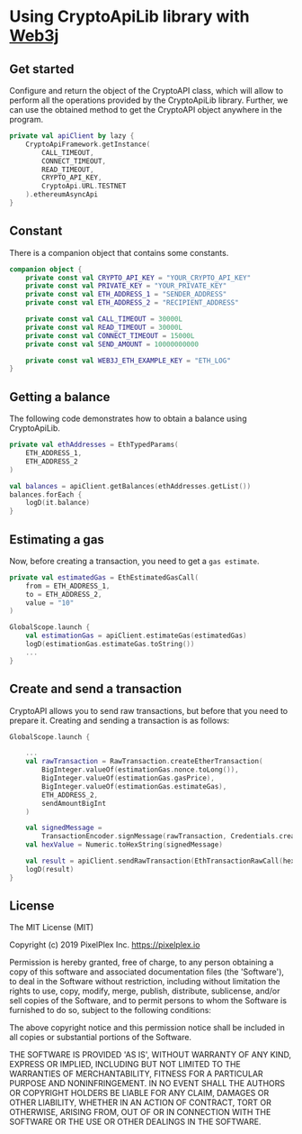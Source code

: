 # Using CryptoApiLib library with [Web3j](https://github.com/web3j/web3j)

## Get started
Сonfigure and return the object of the CryptoAPI class, which will allow to perform all the operations provided by the CryptoApiLib library.
Further, we can use the obtained method to get the CryptoAPI object anywhere in the program.
```kotlin
private val apiClient by lazy {
    CryptoApiFramework.getInstance(
        CALL_TIMEOUT,
        CONNECT_TIMEOUT,
        READ_TIMEOUT,
        CRYPTO_API_KEY,
        CryptoApi.URL.TESTNET
    ).ethereumAsyncApi
}
```

## Constant
There is a companion object that contains some constants.
```kotlin
companion object {
    private const val CRYPTO_API_KEY = "YOUR_CRYPTO_API_KEY"
    private const val PRIVATE_KEY = "YOUR_PRIVATE_KEY"
    private const val ETH_ADDRESS_1 = "SENDER_ADDRESS"
    private const val ETH_ADDRESS_2 = "RECIPIENT_ADDRESS"

    private const val CALL_TIMEOUT = 30000L
    private const val READ_TIMEOUT = 30000L
    private const val CONNECT_TIMEOUT = 15000L
    private const val SEND_AMOUNT = 10000000000

    private const val WEB3J_ETH_EXAMPLE_KEY = "ETH_LOG"
}
```

## Getting a balance
The following code demonstrates how to obtain a balance using CryptoApiLib.
```kotlin
private val ethAddresses = EthTypedParams(
    ETH_ADDRESS_1,
    ETH_ADDRESS_2
)

val balances = apiClient.getBalances(ethAddresses.getList())
balances.forEach {
    logD(it.balance)
}
```

## Estimating a gas
Now, before creating a transaction, you need to get a `gas estimate`.
```kotlin
private val estimatedGas = EthEstimatedGasCall(
    from = ETH_ADDRESS_1,
    to = ETH_ADDRESS_2,
    value = "10"
)

GlobalScope.launch {
    val estimationGas = apiClient.estimateGas(estimatedGas)
    logD(estimationGas.estimateGas.toString())
    ...
}
```

## Create and send a transaction
CryptoAPI allows you to send raw transactions, but before that you need to prepare it.
Creating and sending a transaction is as follows:
```kotlin
GlobalScope.launch {

    ...
    val rawTransaction = RawTransaction.createEtherTransaction(
        BigInteger.valueOf(estimationGas.nonce.toLong()),
        BigInteger.valueOf(estimationGas.gasPrice),
        BigInteger.valueOf(estimationGas.estimateGas),
        ETH_ADDRESS_2,
        sendAmountBigInt
    )

    val signedMessage =
        TransactionEncoder.signMessage(rawTransaction, Credentials.create(PRIVATE_KEY))
    val hexValue = Numeric.toHexString(signedMessage)

    val result = apiClient.sendRawTransaction(EthTransactionRawCall(hexValue))
    logD(result)
}
```

## License

The MIT License (MIT)

Copyright (c) 2019 PixelPlex Inc. <https://pixelplex.io>

Permission is hereby granted, free of charge, to any person obtaining
a copy of this software and associated documentation files (the
'Software'), to deal in the Software without restriction, including
without limitation the rights to use, copy, modify, merge, publish,
distribute, sublicense, and/or sell copies of the Software, and to
permit persons to whom the Software is furnished to do so, subject to
the following conditions:

The above copyright notice and this permission notice shall be
included in all copies or substantial portions of the Software.

THE SOFTWARE IS PROVIDED 'AS IS', WITHOUT WARRANTY OF ANY KIND,
EXPRESS OR IMPLIED, INCLUDING BUT NOT LIMITED TO THE WARRANTIES OF
MERCHANTABILITY, FITNESS FOR A PARTICULAR PURPOSE AND NONINFRINGEMENT.
IN NO EVENT SHALL THE AUTHORS OR COPYRIGHT HOLDERS BE LIABLE FOR ANY
CLAIM, DAMAGES OR OTHER LIABILITY, WHETHER IN AN ACTION OF CONTRACT,
TORT OR OTHERWISE, ARISING FROM, OUT OF OR IN CONNECTION WITH THE
SOFTWARE OR THE USE OR OTHER DEALINGS IN THE SOFTWARE.